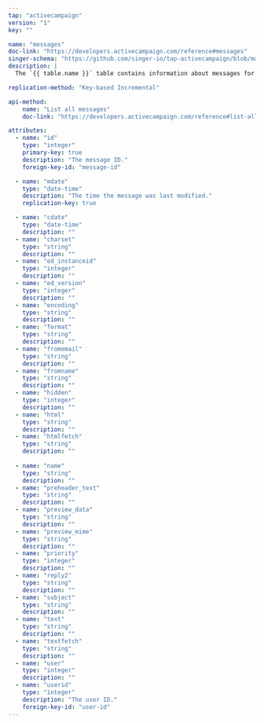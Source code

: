 ```yaml
---
tap: "activecampaign"
version: "1"
key: ""

name: "messages"
doc-link: "https://developers.activecampaign.com/reference#messages"
singer-schema: "https://github.com/singer-io/tap-activecampaign/blob/master/tap_activecampaign/schemas/messages.json"
description: |
  The `{{ table.name }}` table contains information about messages for campaigns in your {{ integration.display_name }} account.

replication-method: "Key-based Incremental"

api-method:
    name: "List all messages"
    doc-link: "https://developers.activecampaign.com/reference#list-all-messages"

attributes:
  - name: "id"
    type: "integer"
    primary-key: true
    description: "The message ID."
    foreign-key-id: "message-id"

  - name: "mdate"
    type: "date-time"
    description: "The time the message was last modified."
    replication-key: true

  - name: "cdate"
    type: "date-time"
    description: ""
  - name: "charset"
    type: "string"
    description: ""
  - name: "ed_instanceid"
    type: "integer"
    description: ""
  - name: "ed_version"
    type: "integer"
    description: ""
  - name: "encoding"
    type: "string"
    description: ""
  - name: "format"
    type: "string"
    description: ""
  - name: "fromemail"
    type: "string"
    description: ""
  - name: "fromname"
    type: "string"
    description: ""
  - name: "hidden"
    type: "integer"
    description: ""
  - name: "html"
    type: "string"
    description: ""
  - name: "htmlfetch"
    type: "string"
    description: ""
  
  - name: "name"
    type: "string"
    description: ""
  - name: "preheader_text"
    type: "string"
    description: ""
  - name: "preview_data"
    type: "string"
    description: ""
  - name: "preview_mime"
    type: "string"
    description: ""
  - name: "priority"
    type: "integer"
    description: ""
  - name: "reply2"
    type: "string"
    description: ""
  - name: "subject"
    type: "string"
    description: ""
  - name: "text"
    type: "string"
    description: ""
  - name: "textfetch"
    type: "string"
    description: ""
  - name: "user"
    type: "integer"
    description: ""
  - name: "userid"
    type: "integer"
    description: "The user ID."
    foreign-key-id: "user-id"
---
```

